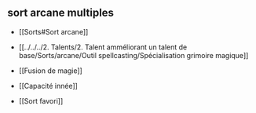 ## sort arcane multiples

-   [[Sorts#Sort arcane]]
    
-   [[../../../2. Talents/2. Talent amméliorant un talent de base/Sorts/arcane/Outil spellcasting/Spécialisation grimoire magique]]
    
-   [[Fusion de magie]]
    
-   [[Capacité innée]]
    
-   [[Sort favori]]